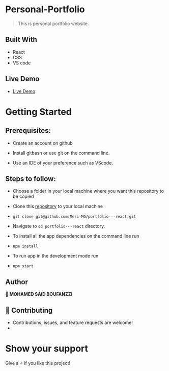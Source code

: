 # Personal-Portfolio
> This is personal portfolio website.

## Built With

- React
- CSS
- VS code

## Live Demo

- [Live Demo](https://msboufanzi.github.io/Portfolio/)


# Getting Started
## Prerequisites:


- Create an account on github

- Install gitbash or use git on the command line.

- Use an IDE of your preference such as VScode.

## Steps to follow:

- Choose a folder in your local machine where you want this repository to be copied

- Clone this [repository](https://github.com/msboufanzi/Portfolio/) to your local machine 
- ```
  git clone git@github.com:Meri-MG/portfolio---react.git
  ```

- Navigate to `cd portfolio---react`  directory.

- To install all the app dependencies on the command line run
- ```
  npm install
  ``` 
- To run app in the development mode run 
- ```
  npm start
  ```


## Author

:woman: **MOHAMED SAID BOUFANZZI**


## 🤝 Contributing
- Contributions, issues, and feature requests are welcome!
- 
# Show your support
Give a ⭐ if you like this project!

